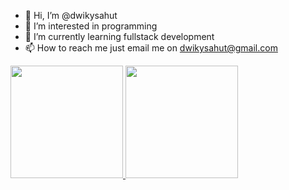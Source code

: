 - 👋 Hi, I’m @dwikysahut
- 👀 I’m interested in programming
- 🌱 I’m currently learning fullstack development
- 📫 How to reach me just email me on dwikysahut@gmail.com

<!---
dwikysahut/dwikysahut is a ✨ special ✨ repository because its `README.md` (this file) appears on your GitHub profile.
You can click the Preview link to take a look at your changes.
--->
<p align="left">
<a href="https://github.com/dwikysahut">
  <img height="180em" src="https://github-readme-stats-eight-theta.vercel.app/api?username=dwikysahut&show_icons=true&theme=algolia&include_all_commits=true&count_private=true"/>
  <img height="180em" src="https://github-readme-stats-eight-theta.vercel.app/api/top-langs/?username=dwikysahut&layout=compact&langs_count=8&theme=algolia"/>
</a>
</p>
